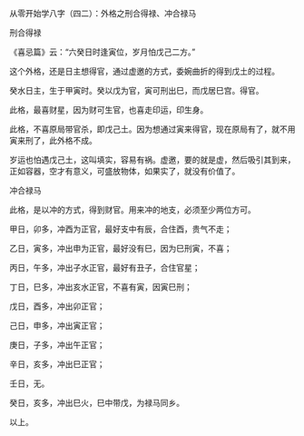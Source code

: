 从零开始学八字（四二）：外格之刑合得禄、冲合禄马

刑合得禄

《喜忌篇》云：“六癸日时逢寅位，岁月怕戊己二方。”

这个外格，还是日主想得官，通过虚邀的方式，委婉曲折的得到戊土的过程。

癸水日主，生于甲寅时。癸以戊为官，寅可刑出巳，而戊居巳宫。得官。

此格，最喜财星，因为财可生官，也喜走印运，印生身。

此格，不喜原局带官杀，即戊己土。因为想通过寅来得官，现在原局有了，就不用寅来刑了，此外格不成。

岁运也怕遇戊己土，这叫填实，容易有祸。虚邀，要的就是虚，然后吸引其到来，正如容器，空才有意义，可盛放物体，如果实了，就没有价值了。

冲合禄马

此格，是以冲的方式，得到财官。用来冲的地支，必须至少两位方可。

甲日，卯多，冲酉为正官，最好支中有辰，合住酉，贵气不走；

乙日，寅多，冲出申为正官，最好没有巳，因为巳刑寅，不喜；

丙日，午多，冲出子水正官，最好有丑子，合住官星；

丁日，巳多，冲出亥水正官，不喜有寅，因寅巳刑；

戊日，酉多，冲出卯正官；

己日，申多，冲出寅正官；

庚日，子多，冲出午正官；

辛日，亥多，冲出巳正官；

壬日，无。

癸日，亥多，冲出巳火，巳中带戊，为禄马同乡。

以上。

